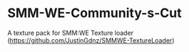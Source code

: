 # SMM-WE-Community-s-Cut
A texture pack for SMM:WE Texture loader (https://github.com/JustinGdnz/SMMWE-TextureLoader)
